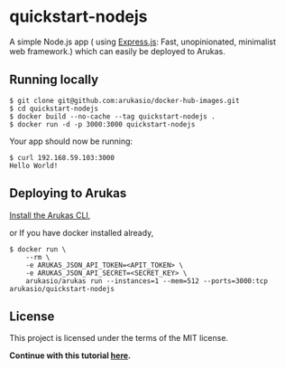 # quickstart-nodejs
A simple Node.js app ( using [Express.js](http://expressjs.com/): Fast, unopinionated, minimalist web framework.) which can easily be deployed to Arukas.

## Running locally

```
$ git clone git@github.com:arukasio/docker-hub-images.git
$ cd quickstart-nodejs
$ docker build --no-cache --tag quickstart-nodejs .
$ docker run -d -p 3000:3000 quickstart-nodejs
```

Your app should now be running:

```
$ curl 192.168.59.103:3000
Hello World!
```

## Deploying to Arukas

[Install the Arukas CLI](https://github.com/arukasio/cli),

or If you have docker installed already,
```
$ docker run \
    --rm \
    -e ARUKAS_JSON_API_TOKEN=<APIT_TOKEN> \
    -e ARUKAS_JSON_API_SECRET=<SECRET_KEY> \
    arukasio/arukas run --instances=1 --mem=512 --ports=3000:tcp arukasio/quickstart-nodejs
```

## License

This project is licensed under the terms of the MIT license.

**Continue with this tutorial [here](https://arukas.io/tutorials/tutorials-nodejs/).**
